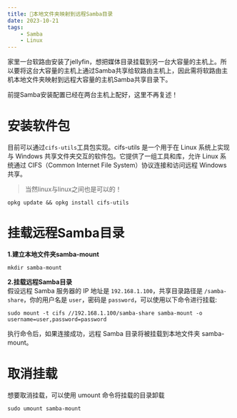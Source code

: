 ```yaml
---
title: 🍇本地文件夹映射到远程Samba目录
date: 2023-10-21
tags: 
    - Samba
    - Linux
---
```


家里一台软路由安装了jellyfin，想把媒体目录挂载到另一台大容量的主机上。所以要将这台大容量的主机上通过Samba共享给软路由主机上，因此需将软路由主机本地文件夹映射到远程大容量的主机Samba共享目录下。

前提Samba安装配置已经在两台主机上配好，这里不再复述！

# 安装软件包

目前可以通过`cifs-utils`工具包实现。cifs-utils 是一个用于在 Linux 系统上实现与 Windows 共享文件夹交互的软件包。它提供了一组工具和库，允许 Linux 系统通过 CIFS（Common Internet File System）协议连接和访问远程 Windows 共享。
<!--more-->
> 当然linux与linux之间也是可以的！

```shell
opkg update && opkg install cifs-utils
```

# 挂载远程Samba目录

**1.建立本地文件夹samba-mount**

`mkdir samba-mount`

**2.挂载远程Samba目录**  
假设远程 Samba 服务器的 IP 地址是 `192.168.1.100`，共享目录路径是 `/samba-share`，你的用户名是 `user`，密码是 `password`，可以使用以下命令进行挂载:

```shell
sudo mount -t cifs //192.168.1.100/samba-share samba-mount -o username=user,password=password
```

执行命令后，如果连接成功，远程 Samba 目录将被挂载到本地文件夹 samba-mount。

# 取消挂载

想要取消挂载，可以使用 umount 命令将挂载的目录卸载

```shell
sudo umount samba-mount
```
